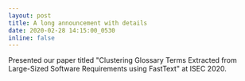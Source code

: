 ```yaml
---
layout: post
title: A long announcement with details
date: 2020-02-28 14:15:00_0530
inline: false
---
```


Presented our paper titled "Clustering Glossary Terms Extracted from Large-Sized Software Requirements using FastText" at ISEC 2020.
